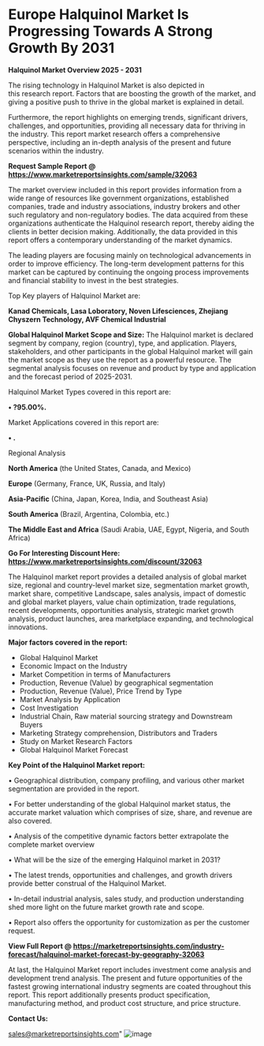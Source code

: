  # Europe Halquinol Market Is Progressing Towards A Strong Growth By 2031

<Strong> Halquinol Market Overview 2025 - 2031</strong>

The rising technology in Halquinol Market is also depicted in this research report. Factors that are boosting the growth of the market, and giving a positive push to thrive in the global market is explained in detail.

Furthermore, the report highlights on emerging trends, significant drivers, challenges, and opportunities, providing all necessary data for thriving in the industry. This report market research offers a comprehensive perspective, including an in-depth analysis of the present and future scenarios within the industry.

<strong>Request Sample Report @ <a href=https://www.marketreportsinsights.com/sample/32063>https://www.marketreportsinsights.com/sample/32063</a></strong>

The market overview included in this report provides information from a wide range of resources like government organizations, established companies, trade and industry associations, industry brokers and other such regulatory and non-regulatory bodies. The data acquired from these organizations authenticate the Halquinol research report, thereby aiding the clients in better decision making. Additionally, the data provided in this report offers a contemporary understanding of the market dynamics.

The leading players are focusing mainly on technological advancements in order to improve efficiency. The long-term development patterns for this market can be captured by continuing the ongoing process improvements and financial stability to invest in the best strategies.

Top Key players of Halquinol Market are:

<strong>Kanad Chemicals, Lasa Loboratory, Noven Lifesciences, Zhejiang Chyszern Technology, AVF Chemical Industrial</strong>

<strong><b>Global Halquinol Market Scope and Size:</b></strong>
The Halquinol market is declared segment by company, region (country), type, and application. Players, stakeholders, and other participants in the global Halquinol market will gain the market scope as they use the report as a powerful resource. The segmental analysis focuses on revenue and product by type and application and the forecast period of 2025-2031.

Halquinol Market Types covered in this report are:

<strong>• ?95.00%.</strong>

Market Applications covered in this report are:

<strong>• .</strong> 

Regional Analysis

<strong>North America</strong> (the United States, Canada, and Mexico)

<strong>Europe</strong> (Germany, France, UK, Russia, and Italy)

<strong>Asia-Pacific</strong> (China, Japan, Korea, India, and Southeast Asia)

<strong>South America</strong> (Brazil, Argentina, Colombia, etc.)

<strong>The Middle East and Africa</strong> (Saudi Arabia, UAE, Egypt, Nigeria, and South Africa)

<strong>Go For Interesting Discount Here: <a href=https://www.marketreportsinsights.com/discount/32063>https://www.marketreportsinsights.com/discount/32063</a></strong>

The Halquinol market report provides a detailed analysis of global market size, regional and country-level market size, segmentation market growth, market share, competitive Landscape, sales analysis, impact of domestic and global market players, value chain optimization, trade regulations, recent developments, opportunities analysis, strategic market growth analysis, product launches, area marketplace expanding, and technological innovations.

<strong><b>Major factors covered in the report:</b></strong>
<ul>
  <li>Global Halquinol Market </li>
  <li>Economic Impact on the Industry</li>
  <li>Market Competition in terms of Manufacturers</li>
  <li>Production, Revenue (Value) by geographical segmentation</li>
  <li>Production, Revenue (Value), Price Trend by Type</li>
  <li>Market Analysis by Application</li>
  <li>Cost Investigation</li>
  <li>Industrial Chain, Raw material sourcing strategy and Downstream Buyers</li>
  <li>Marketing Strategy comprehension, Distributors and Traders</li>
  <li>Study on Market Research Factors</li>
  <li>Global Halquinol Market Forecast</li>
</ul>

<strong><b>Key Point of the Halquinol Market report:</b></strong>

• Geographical distribution, company profiling, and various other market segmentation are provided in the report.

• For better understanding of the global Halquinol market status, the accurate market valuation which comprises of size, share, and revenue are also covered.

• Analysis of the competitive dynamic factors better extrapolate the complete market overview

• What will be the size of the emerging Halquinol market in 2031?

• The latest trends, opportunities and challenges, and growth drivers provide better construal of the Halquinol Market.

• In-detail industrial analysis, sales study, and production understanding shed more light on the future market growth rate and scope.

• Report also offers the opportunity for customization as per the customer request.

<strong><b>View Full Report @ <a href=https://marketreportsinsights.com/industry-forecast/halquinol-market-forecast-by-geography-32063>https://marketreportsinsights.com/industry-forecast/halquinol-market-forecast-by-geography-32063</a></b></strong>


At last, the Halquinol Market report includes investment come analysis and development trend analysis. The present and future opportunities of the fastest growing international industry segments are coated throughout this report. This report additionally presents product specification, manufacturing method, and product cost structure, and price structure.

<strong>Contact Us:</strong>

sales@marketreportsinsights.com"
![image](https://github.com/user-attachments/assets/a1eed498-f582-452b-a62f-10de52785dbd)
